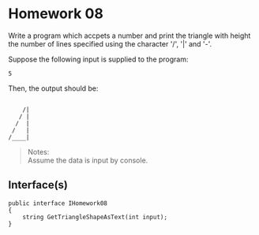 # Homework 08
Write a program which accpets a number and print the triangle with height the number of lines specified using the character '/', '|' and '-'.

Suppose the following input is supplied to the program:
```
5
```
Then, the output should be:
```

    /|
   / |
  /  |
 /   |
/____|
```

> Notes:  
Assume the data is input by console.

## Interface(s)
```
public interface IHomework08
{
    string GetTriangleShapeAsText(int input);
}
```
